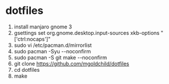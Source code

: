 # dotfiles

1. install manjaro gnome 3
1. gsettings set org.gnome.desktop.input-sources xkb-options "['ctrl:nocaps']" 
1. sudo vi /etc/pacman.d/mirrorlist
1. sudo pacman -Syu --noconfirm
1. sudo pacman -S git make --noconfirm
1. git clone https://github.com/mgoldchild/dotfiles
1. cd dotfiles
1. make
